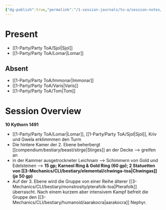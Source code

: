 ```yaml
---
{"dg-publish":true,"permalink":"/1-session-journals/to-a/session-notes/2025-04-27-to-a-s008/","tags":["journal"]}
---
```



# Present




- [[1-Party/Party ToA/Sjol\|Sjol]] 
- [[1-Party/Party ToA/Lomar\|Lomar]]

## Absent


- [[1-Party/Party ToA/Immonar\|Immonar]]
- [[1-Party/Party ToA/Varis\|Varis]]
- [[1-Party/Party ToA/Tom\|Tom]]


# Session Overview


**10 Kythorn 1491**

- [[1-Party/Party ToA/Lomar\|Lomar]], [[1-Party/Party ToA/Sjol\|Sjol]], Kriv und Gwela erklimmmen den Turm
- Die hintere Kamer der 2. Ebene beherbergt [[compendium/bestiary/beast/stirge\|Stirges]] an der Decke --> greifen an
- in der Kammer ausgetrockneter Leichnam --> Schimmern von Gold und Edelsteinen --> **15 gp; Karneol Ring & Gold Ring (60 gp); 2 Statuetten von [[3-Mechanics/CLI/bestiary/elemental/chwinga-toa\|Chwingas]] (je 50 gp)**
- Auf der 3. Ebene wird die Gruppe von einer Reihe älterer [[3-Mechanics/CLI/bestiary/monstrosity/pterafolk-toa\|Pterafolk]] überrascht. Nach einem kurzem aber intensivem Kampf  befreit die Gruppe den [[3-Mechanics/CLI/bestiary/humanoid/aarakocra\|aarakocra]] Nephyr.